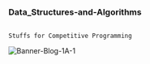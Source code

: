 ### Data_Structures-and-Algorithms


```

Stuffs for Competitive Programming

```

![Banner-Blog-1A-1](https://user-images.githubusercontent.com/63524824/118373459-b8a02b00-b5d8-11eb-9768-e8600e5641eb.jpg)
